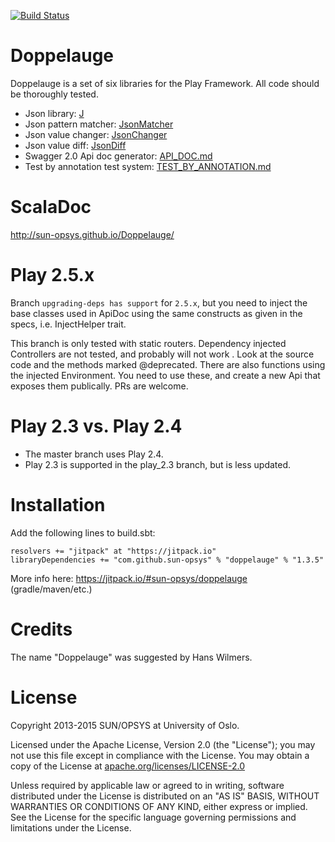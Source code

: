 [![Build Status](https://travis-ci.org/sun-opsys/Doppelauge.svg?branch=travis%2Fintegration)](https://travis-ci.org/sun-opsys/Doppelauge)

Doppelauge
==========

Doppelauge is a set of six libraries for the Play Framework.
All code should be thoroughly tested.

* Json library: [J](JSON.md#j)
* Json pattern matcher: [JsonMatcher](JSON.md#jsonmatcher)
* Json value changer: [JsonChanger](JSON.md#jsonchanger)
* Json value diff: [JsonDiff](JSON.md#jsondiff)
* Swagger 2.0 Api doc generator: [API_DOC.md](API_DOC.md)
* Test by annotation test system: [TEST_BY_ANNOTATION.md](TEST_BY_ANNOTATION.md)



ScalaDoc
========
http://sun-opsys.github.io/Doppelauge/

Play 2.5.x
=====================
Branch ``upgrading-deps has support`` for ``2.5.x``, but you need to inject the base classes used in ApiDoc using the same constructs as given in the specs, i.e. InjectHelper trait.

This branch is only tested with static routers. Dependency injected Controllers are not tested, and probably will not work . Look at the source code and the methods marked @deprecated. There are also functions using the injected Environment. You need to use these, and create a new Api that exposes them publically. PRs are welcome.

Play 2.3 vs. Play 2.4
=====================

* The master branch uses Play 2.4.
* Play 2.3 is supported in the play_2.3 branch, but is less updated.



Installation
============
Add the following lines to build.sbt:

  ```
  resolvers += "jitpack" at "https://jitpack.io"
  libraryDependencies += "com.github.sun-opsys" % "doppelauge" % "1.3.5"
  ```

  More info here: https://jitpack.io/#sun-opsys/doppelauge (gradle/maven/etc.)


Credits
=======
The name "Doppelauge" was suggested by Hans Wilmers.


License
==========

Copyright 2013-2015 SUN/OPSYS at University of Oslo.

Licensed under the Apache License, Version 2.0 (the "License");
you may not use this file except in compliance with the License.
You may obtain a copy of the License at [apache.org/licenses/LICENSE-2.0](http://www.apache.org/licenses/LICENSE-2.0)

Unless required by applicable law or agreed to in writing, software
distributed under the License is distributed on an "AS IS" BASIS,
WITHOUT WARRANTIES OR CONDITIONS OF ANY KIND, either express or implied.
See the License for the specific language governing permissions and
limitations under the License.

